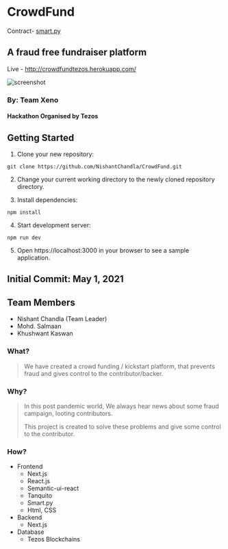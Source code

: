 # CrowdFund

Contract- [smart.py](https://smartpy.io/ide?code=eJytVktvnDAQvu@vQOwFFEqz2x6apkRtI_XYQ5RbFCHXzKaWwFDbG3Vz6G_vGJuHCWRhEyvK4pnxeF7feFhRlUJ5siBCVQePSE9Wq9WK5kRK75oUFWEPPJBVfF1yJQhV4eeVhyuDnZemjDOVpoGEfGfpeultrFkBRQUywdMFqYIwrCXqf2svIFkmQMrE_kYFnij2xbei3HOVOLuIVJUoH0Fc17zzdt_pjjwBf_YgVUfqbvuKJEDzD2lVMq5aB6gAoqDzEu2OKiJIIXveCKClyLRW8xW0HL2s9V6CcYsl8AxE5Ai4bhntseudI89JAajNCuqdy89AUsEqxUreifWIrvQwcKPMXhQd_rOIuuxfJCecguaSgSOhWwsZUSSua@EOhXMwoe6Rw_vEBLfL2YuJy0qOiZtIGJ5Bp9juENjoMMzK3y8TN3emGqWPJN_3fGq5Tbm2aR65r6fhKhl63jfm3q2A6XC5h5xsniWbhcfknXXiPrkVe5h52qb5bCQmM8B1Y2poEls1dwpcvbJOjlW6yZuVqjfDYqasgg6Czd6VomVR5aAg@UFyCaNwofOgFLpROh7nBm0TEJmQrpFTf87LijV0GjoSVKoOFTTguakvjJBz@5P0KrUmJ47QZc9TjZAOK5cjYJlZszHFh4cwLgOjqhfYTte_maFdovw0jXdG0SKETSijQ5TPSvCOcZKzpyPAe6tEvz4XDeLG0np62K5mllfdSd9vx9C6xnGH70AUJYeDGzieLTStbTbLjtVtzIu8Ans2edBjgW_T6qH5FKmQ@aeWbNvqlr8F7448bqN@rLoQr3Tx4luUKl2hesZJfPxEV3QF10Rbq5ICJ4KVZr7SnLQh2QGPbpDXjnChe@osQf4IKR5Mfu6Qplv4XsFTsDkPIzuP@b8hz0s_6j9JNdEPY7HnQdfx7Bsb@Orpgx9GpNVpNOoVjpk506Yt2uS9xqjtc6O2H_HvJaOaZmJ6wSYyhWlz0noVDYZTnVPlR@3Taw70TNn445fa8c7cdr7Il0@4xpUOG2Pjy81p18ywfLNM5cXFuM7myX6dwVPa3zYs9o413fZQ@X3Pcjxtwbl2DNj@B19XrvA-)

## A fraud free fundraiser platform
Live - http://crowdfundtezos.herokuapp.com/

![screenshot](https://imgur.com/a7dwaLP.png)

### By: Team Xeno
#### Hackathon Organised by Tezos

## Getting Started
1. Clone your new repository:

```git clone https://github.com/NishantChandla/CrowdFund.git```

2. Change your current working directory to the newly cloned repository directory.

3. Install dependencies:

```npm install```

4. Start development server:

```npm run dev```

5. Open https://localhost:3000 in your browser to see a sample application.


## Initial Commit: May 1, 2021

<!-- ## Final Commit: May 3, 2021 -->


## Team Members
  - Nishant Chandla (Team Leader)
  - Mohd. Salmaan
  - Khushwant Kaswan

### What?
> We have created a crowd funding / kickstart platform, that prevents fraud and gives control to the contributor/backer.

### Why?
> In this post pandemic world, We always hear news about some fraud campaign, looting contributors.
> 
> This project is created to solve these problems and give some control to the contributor.

### How?
- Frontend
  - Next.js
  - React.js
  - Semantic-ui-react
  - Tanquito
  - Smart.py
  - Html, CSS
- Backend
  - Next.js
- Database
  - Tezos Blockchains
